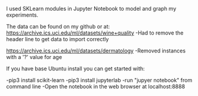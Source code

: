 I used SKLearn modules in Jupyter Notebook to model and graph my experiments. 

The data can be found on my github or at:
https://archive.ics.uci.edu/ml/datasets/wine+quality
-Had to remove the header line to get data to import correctly

https://archive.ics.uci.edu/ml/datasets/dermatology
-Removed instances with a '?' value for age

If you have base Ubuntu install you can get started with:

-pip3 install scikit-learn
-pip3 install jupyterlab
-run "jupyer notebook" from command line
-Open the notebook in the web browser at localhost:8888
	

